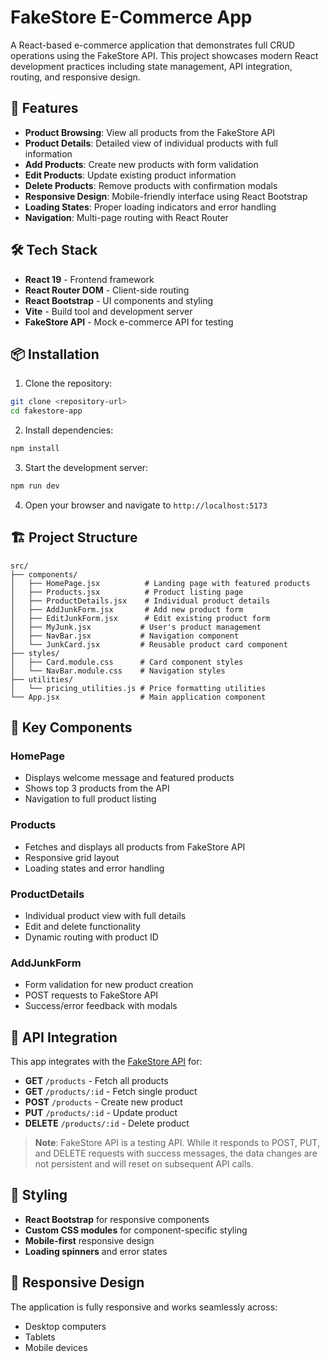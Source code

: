 # FakeStore E-Commerce App

A React-based e-commerce application that demonstrates full CRUD operations using the FakeStore API. This project showcases modern React development practices including state management, API integration, routing, and responsive design.

## 🚀 Features

- **Product Browsing**: View all products from the FakeStore API
- **Product Details**: Detailed view of individual products with full information
- **Add Products**: Create new products with form validation
- **Edit Products**: Update existing product information
- **Delete Products**: Remove products with confirmation modals
- **Responsive Design**: Mobile-friendly interface using React Bootstrap
- **Loading States**: Proper loading indicators and error handling
- **Navigation**: Multi-page routing with React Router

## 🛠️ Tech Stack

- **React 19** - Frontend framework
- **React Router DOM** - Client-side routing
- **React Bootstrap** - UI components and styling
- **Vite** - Build tool and development server
- **FakeStore API** - Mock e-commerce API for testing

## 📦 Installation

1. Clone the repository:
```bash
git clone <repository-url>
cd fakestore-app
```

2. Install dependencies:
```bash
npm install
```

3. Start the development server:
```bash
npm run dev
```

4. Open your browser and navigate to `http://localhost:5173`

## 🏗️ Project Structure

```
src/
├── components/
│   ├── HomePage.jsx          # Landing page with featured products
│   ├── Products.jsx          # Product listing page
│   ├── ProductDetails.jsx    # Individual product details
│   ├── AddJunkForm.jsx       # Add new product form
│   ├── EditJunkForm.jsx      # Edit existing product form
│   ├── MyJunk.jsx           # User's product management
│   ├── NavBar.jsx           # Navigation component
│   └── JunkCard.jsx         # Reusable product card component
├── styles/
│   ├── Card.module.css      # Card component styles
│   └── NavBar.module.css    # Navigation styles
├── utilities/
│   └── pricing_utilities.js # Price formatting utilities
└── App.jsx                  # Main application component
```

## 🎯 Key Components

### HomePage
- Displays welcome message and featured products
- Shows top 3 products from the API
- Navigation to full product listing

### Products
- Fetches and displays all products from FakeStore API
- Responsive grid layout
- Loading states and error handling

### ProductDetails
- Individual product view with full details
- Edit and delete functionality
- Dynamic routing with product ID

### AddJunkForm
- Form validation for new product creation
- POST requests to FakeStore API
- Success/error feedback with modals

## 🔗 API Integration

This app integrates with the [FakeStore API](https://fakestoreapi.com/) for:
- **GET** `/products` - Fetch all products
- **GET** `/products/:id` - Fetch single product
- **POST** `/products` - Create new product
- **PUT** `/products/:id` - Update product
- **DELETE** `/products/:id` - Delete product

> **Note**: FakeStore API is a testing API. While it responds to POST, PUT, and DELETE requests with success messages, the data changes are not persistent and will reset on subsequent API calls.

## 🎨 Styling

- **React Bootstrap** for responsive components
- **Custom CSS modules** for component-specific styling
- **Mobile-first** responsive design
- **Loading spinners** and error states

## 📱 Responsive Design

The application is fully responsive and works seamlessly across:
- Desktop computers
- Tablets
- Mobile devices
